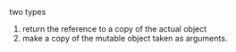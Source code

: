 two types

1. return the reference to a copy of the actual object
2. make a copy of the mutable object taken as arguments.